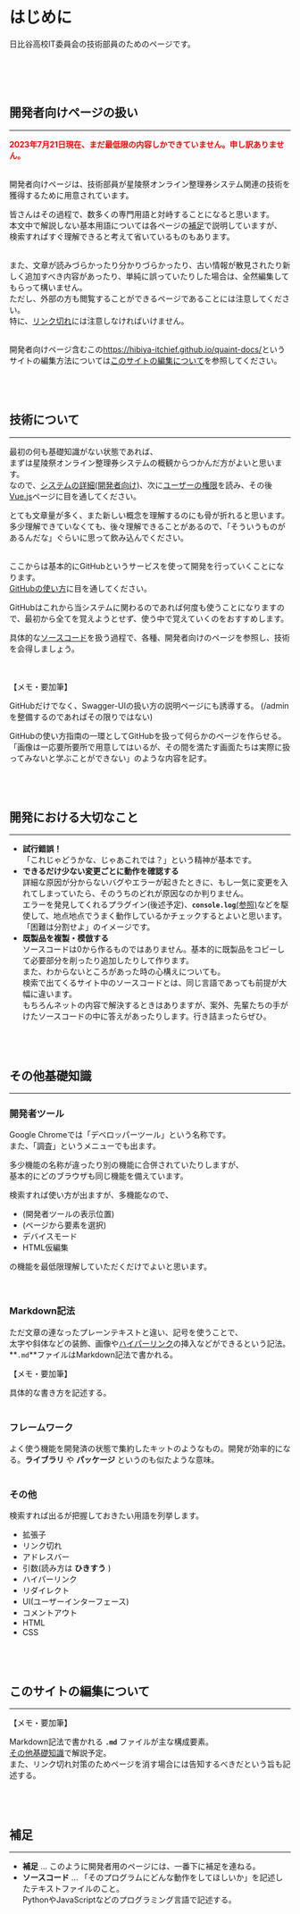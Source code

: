 # はじめに

日比谷高校IT委員会の技術部員のためのページです。<br>
<br><br><br><br>

## 開発者向けページの扱い
---
<span style="color: red;">**2023年7月21日現在、まだ最低限の内容しかできていません。申し訳ありません。**</span><br>
<br>

開発者向けページは、技術部員が星陵祭オンライン整理券システム関連の技術を獲得するために用意されています。<br>

皆さんはその過程で、数多くの専門用語と対峙することになると思います。<br>
本文中で解説しない基本用語については各ページの[補足](#_9)で説明していますが、<br>
検索すればすぐ理解できると考えて省いているものもあります。<br>
<br>

また、文章が読みづらかったり分かりづらかったり、古い情報が散見されたり新しく追加すべき内容があったり、単純に誤っていたりした場合は、全然編集してもらって構いません。<br>
ただし、外部の方も閲覧することができるページであることには注意してください。<br>
特に、[リンク切れ](#_7)には注意しなければいけません。<br>
<br>

開発者向けページ含むこの<https://hibiya-itchief.github.io/quaint-docs/>というサイトの編集方法については[このサイトの編集について](#_8)を参照してください。
<br><br><br><br>

## 技術について
---
最初の何も基礎知識がない状態であれば、<br>
まずは星陵祭オンライン整理券システムの概観からつかんだ方がよいと思います。<br>
なので、[システムの詳細(開発者向け)](https://hibiya-itchief.github.io/quaint-docs/developer/system-developer/)、次に[ユーザーの権限](https://hibiya-itchief.github.io/quaint-docs/detail/role/)を読み、その後[Vue.js](https://hibiya-itchief.github.io/quaint-docs/developer/vue-js/)ページに目を通してください。<br>

とても文章量が多く、また新しい概念を理解するのにも骨が折れると思います。<br>
多少理解できていなくても、後々理解できることがあるので、「そういうものがあるんだな」ぐらいに思って飲み込んでください。<br>
<br>

ここからは基本的にGitHubというサービスを使って開発を行っていくことになります。<br>
[GitHubの使い方](https://hibiya-itchief.github.io/quaint-docs/developer/github/)に目を通してください。<br>

GitHubはこれから当システムに関わるのであれば何度も使うことになりますので、最初から全てを覚えようとせず、使う中で覚えていくのをおすすめします。<br>

具体的な[ソースコード](#_9)を扱う過程で、各種、開発者向けのページを参照し、技術を会得しましょう。<br>
<br>
<br>

【メモ・要加筆】

GitHubだけでなく、Swagger-UIの扱い方の説明ページにも誘導する。
(/adminを整備するのであればその限りではない)

GitHubの使い方指南の一環としてGitHubを扱って何らかのページを作らせる。<br>
「画像は一応要所要所で用意してはいるが、その間を満たす画面たちは実際に扱ってみないと学ぶことができない」のような内容を記す。
<br><br><br><br>

## 開発における大切なこと
---
* **試行錯誤！**<br>
「これじゃどうかな、じゃあこれでは？」という精神が基本です。
* **できるだけ少ない変更ごとに動作を確認する**<br>
詳細な原因が分からないバグやエラーが起きたときに、もし一気に変更を入れてしまっていたら、そのうちのどれが原因なのか判りません。<br>
エラーを発見してくれるプラグイン(後述予定)、**`console.log`**[(参照)](https://hibiya-itchief.github.io/quaint-docs/developer/js-ts/)などを駆使して、地点地点でうまく動作しているかチェックするとよいと思います。<br>
「困難は分割せよ」のイメージです。
* **既製品を複製・模倣する**<br>
ソースコードは0から作るものではありません。基本的に既製品をコピーして必要部分を削ったり追加したりして作ります。<br>
また、わからないところがあった時の心構えについても。<br>
検索で出てくるサイト中のソースコードとは、同じ言語であっても前提が大幅に違います。<br>
もちろんネットの内容で解決するときはありますが、案外、先輩たちの手がけたソースコードの中に答えがあったりします。行き詰まったらぜひ。
<br><br><br><br>

## その他基礎知識
---
### 開発者ツール
Google Chromeでは「デベロッパーツール」という名称です。<br>
また、「調査」というメニューでも出ます。<br>

多少機能の名称が違ったり別の機能に合併されていたりしますが、<br>
基本的にどのブラウザも同じ機能を備えています。<br>

検索すれば使い方が出ますが、多機能なので、<br>

* (開発者ツールの表示位置)
* (ページから要素を選択)
* デバイスモード
* HTML仮編集

の機能を最低限理解していただくだけでよいと思います。
<br><br><br>

### Markdown記法
ただ文章の連なったプレーンテキストと違い、記号を使うことで、<br>
太字や斜体などの装飾、画像や[ハイパーリンク](#_7)の挿入などができるという記法。<br>
**`.md`**ファイルはMarkdown記法で書かれる。<br>


【メモ・要加筆】<br>

具体的な書き方を記述する。
<br><br>

### フレームワーク
よく使う機能を開発済の状態で集約したキットのようなもの。開発が効率的になる。**ライブラリ** や **パッケージ** というのも似たような意味。
<br><br>

### その他
検索すれば出るが把握しておきたい用語を列挙します。

* 拡張子
* リンク切れ
* アドレスバー
* 引数(読み方は **ひきすう** )
* ハイパーリンク
* リダイレクト
* UI(ユーザーインターフェース)
* コメントアウト
* HTML
* CSS
<br><br><br><br>

## このサイトの編集について
---

【メモ・要加筆】

Markdown記法で書かれる **`.md`** ファイルが主な構成要素。<br>
[その他基礎知識](#markdown)で解説予定。<br>
また、リンク切れ対策のためページを消す場合には告知するべきだという旨も記述する。
<br><br><br><br>

## 補足
---
* **補足** … このように開発者用のページには、一番下に補足を連ねる。
* **ソースコード** … 「そのプログラムにどんな動作をしてほしいか」を記述したテキストファイルのこと。<br>
PythonやJavaScriptなどのプログラミング言語で記述する。
<br><br><br><br>


